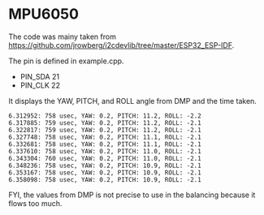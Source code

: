 # MPU6050

The code was mainy taken from https://github.com/jrowberg/i2cdevlib/tree/master/ESP32_ESP-IDF.

The pin is defined in example.cpp.

* PIN_SDA 21
* PIN_CLK 22

It displays the YAW, PITCH, and ROLL angle from DMP and the time taken.

```
6.312952: 758 usec, YAW: 0.2, PITCH: 11.2, ROLL: -2.2
6.317885: 759 usec, YAW: 0.2, PITCH: 11.2, ROLL: -2.1
6.322817: 759 usec, YAW: 0.2, PITCH: 11.2, ROLL: -2.1
6.327748: 758 usec, YAW: 0.2, PITCH: 11.1, ROLL: -2.1
6.332681: 758 usec, YAW: 0.2, PITCH: 11.1, ROLL: -2.1
6.337610: 758 usec, YAW: 0.2, PITCH: 11.0, ROLL: -2.1
6.343304: 760 usec, YAW: 0.2, PITCH: 11.0, ROLL: -2.1
6.348236: 758 usec, YAW: 0.2, PITCH: 10.9, ROLL: -2.1
6.353167: 758 usec, YAW: 0.2, PITCH: 10.9, ROLL: -2.1
6.358098: 758 usec, YAW: 0.2, PITCH: 10.9, ROLL: -2.1
```

FYI, the values from DMP is not precise to use in the balancing because it flows too much.
